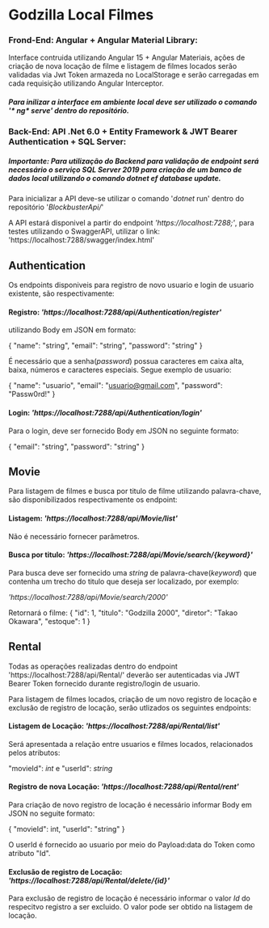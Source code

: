 # Godzilla Local Filmes


### Frond-End: Angular + Angular Material Library:
Interface contruida utilizando Angular 15 + Angular Materiais, ações de criação de nova locação de filme e listagem de filmes locados serão validadas via Jwt Token armazeda no LocalStorage e serão carregadas em cada requisição utilizando Angular Interceptor.

##### Para inilizar a interface em ambiente local deve ser utilizado o comando '* ng* serve' dentro do repositório.
 

### Back-End: API .Net 6.0 + Entity Framework & JWT Bearer Authentication + SQL Server:

##### *Importante: Para utilização do Backend para validação de endpoint será necessário o serviço SQL Server 2019 para criação de um banco de dados local utilizando o comando dotnet ef database update.*

Para inicializar a API deve-se utilizar o comando '*dotnet* run' dentro do repositório '*BlockbusterApi/*'

A API estará disponivel a partir do endpoint *'https://localhost:7288;'*, para testes utilizando o SwaggerAPI, utilizar o link: 'https://localhost:7288/swagger/index.html'

## Authentication

Os endpoints disponiveis para registro de novo usuario e login de usuario existente, são respectivamente:

#### Registro: *'https://localhost:7288/api/Authentication/register'*
utilizando Body em JSON em formato:

{
  "name": "string",
  "email": "string",
  "password": "string"
} 

É necessário que a senha(*password*) possua caracteres em caixa alta, baixa, números e caracteres especiais. Segue exemplo de usuario:

{
  "name": "usuario",
  "email": "usuario@gmail.com",
  "password": "Passw0rd!"
}

#### Login: *'https://localhost:7288/api/Authentication/login'*

Para o login, deve ser fornecido Body em JSON no seguinte formato:

{
  "email": "string",
  "password": "string"
}

## Movie

Para listagem de filmes e busca por titulo de filme utilizando palavra-chave, são disponibilizados respectivamente os endpoint:

#### Listagem: *'https://localhost:7288/api/Movie/list'*

Não é necessário fornecer parâmetros.

#### Busca por titulo: *'https://localhost:7288/api/Movie/search/{keyword}'*

Para busca deve ser fornecido uma *string* de palavra-chave(*keyword*) que contenha um trecho do titulo que deseja ser localizado, por exemplo:

*'https://localhost:7288/api/Movie/search/2000'*

Retornará o filme: 
{
    "id": 1,
    "titulo": "Godzilla 2000",
    "diretor": "Takao Okawara",
    "estoque": 1
}

## Rental

Todas as operações realizadas dentro do endpoint 'https://localhost:7288/api/Rental/' deverão ser autenticadas via JWT Bearer Token fornecido durante registro/login de usuario.

Para listagem de filmes locados, criação de um novo registro de locação e exclusão de registro de locação, serão utlizados os seguintes endpoints:

#### Listagem de Locação: *'https://localhost:7288/api/Rental/list'*

Será apresentada a relação entre usuarios e filmes locados, relacionados pelos atributos:

"movieId": *int* e "userId": *string*

#### Registro de nova Locação: *'https://localhost:7288/api/Rental/rent'*

Para criação de novo registro de locação é necessário informar Body em JSON no seguite formato:

{
  "movieId": int,
  "userId": "string"
}

O userId é fornecido ao usuario por meio do Payload:data do Token como atributo "Id".

#### Exclusão de registro de Locação: *'https://localhost:7288/api/Rental/delete/{id}'*

Para exclusão de registro de locação é necessário informar o valor *Id* do respecitvo registro a ser excluido. O valor pode ser obtido na listagem de locação.
